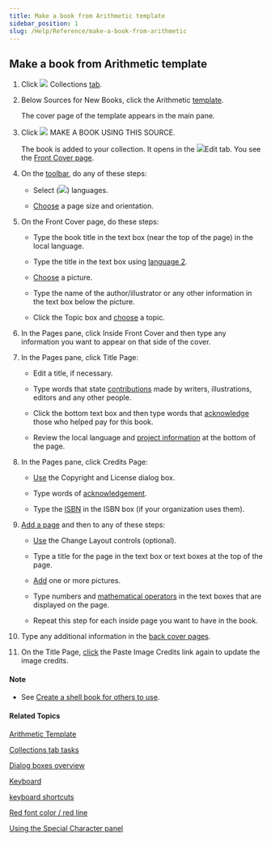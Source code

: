```yaml
---
title: Make a book from Arithmetic template
sidebar_position: 1
slug: /Help/Reference/make-a-book-from-arithmetic
---
```


## Make a book from Arithmetic template

1.  Click ![](/ref-docs-assets/images/User_Interface/Tabs/Collections.png) Collections [tab](../../User_Interface/Tabs/Tabs_overview.md).
    
2.  Below Sources for New Books, click the Arithmetic [template](../../Concepts/Template.md).
    
    The cover page of the template appears in the main pane.
    
3.  Click ![](/ref-docs-assets/images/Tasks/addbook2lib.png) MAKE A BOOK USING THIS SOURCE.
    
    The book is added to your collection. It opens in the ![](/ref-docs-assets/images/User_Interface/Tabs/EditTab.png)Edit tab. You see the [Front Cover page](../../Concepts/Front_Cover_page.md).
    
4.  On the [toolbar](../../User_Interface/Toolbar/Edit_tab_toolbar.md), do any of these steps:
    
    -   Select (![](/ref-docs-assets/images/User_Interface/Toolbar/CheckedLanguage.png)) languages.
        
    -   [Choose](../Edit_tasks/Choose_page_size_and_orientation.md) a page size and orientation.
        
5.  On the Front Cover page, do these steps:
    
    -   Type the book title in the text box (near the top of the page) in the local language.
        
    -   Type the title in the text box using [language 2](../../User_Interface/Dialog_boxes/Languages_tab.md).
        
    -   [Choose](../Edit_tasks/Change_picture.md) a picture.
        
    -   Type the name of the author/illustrator or any other information in the text box below the picture.
        
    -   Click the Topic box and [choose](../Edit_tasks/Choose_a_topic.md) a topic.
        
6.  In the Pages pane, click Inside Front Cover and then type any information you want to appear on that side of the cover.
    
7.  In the Pages pane, click Title Page:
    
    -   Edit a title, if necessary.
        
    -   Type words that state [contributions](../../Concepts/Contributions.md) made by writers, illustrations, editors and any other people.
        
    -   Click the bottom text box and then type words that [acknowledge](../../Concepts/Acknowledgements.md) those who helped pay for this book.
        
    -   Review the local language and [project information](../../Concepts/Project_Information.md) at the bottom of the page.
        
8.  In the Pages pane, click Credits Page:
    
    -   [Use](../../User_Interface/Dialog_boxes/Copyright_License_dialog_box_Text.md) the Copyright and License dialog box.
        
    -   Type words of [acknowledgement](../../Concepts/Acknowledgements.md).
        
    -   Type the [ISBN](../../Concepts/ISBN.md) in the ISBN box (if your organization uses them).
        
9.  [Add a page](../Edit_tasks/Add_a_page.md) and then to any of these steps:
    
    -   [Use](../Edit_tasks/Using_the_Change_Layout_controls.md) the Change Layout controls (optional).
        
    -   Type a title for the page in the text box or text boxes at the top of the page.
        
    -   [Add](../Edit_tasks/Change_picture.md) one or more pictures.
        
    -   Type numbers and [mathematical operators](../../Concepts/Arithmetic.md) in the text boxes that are displayed on the page.
        
    -   Repeat this step for each inside page you want to have in the book.
        
10.  Type any additional information in the [back cover pages](../../Concepts/Back_cover_pages.md).
     
11.  On the Title Page, [click](../../Concepts/Title_Page.md) the Paste Image Credits link again to update the image credits.
     

#### Note

-   See [Create a shell book for others to use](../Shell_book_tasks/Create_a_shell_book.md).
    

#### Related Topics

[Arithmetic Template](../../Concepts/Arithmetic.md)

[Collections tab tasks](Collections_tab_tasks_overview.md)

[Dialog boxes overview](../../User_Interface/Dialog_boxes/Dialog_boxes_overview.md)

[Keyboard](../../Concepts/Keyboards.md)

[keyboard shortcuts](../../User_Interface/Keyboard_Shortcuts/Keyboard_Shortcuts_overview.md)

[Red font color / red line](../../Concepts/Red_font_color.md)

[Using the Special Character panel](../Edit_tasks/Using_the_Special_Characters_panel.md)